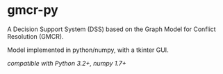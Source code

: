 gmcr-py
=======

A Decision Support System (DSS) based on the Graph Model for Conflict Resolution (GMCR).

Model implemented in python/numpy, with a tkinter GUI.

_compatible with Python 3.2+, numpy 1.7+_